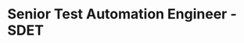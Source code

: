   <h1 align="center>Hi there 👋 My Name is Chweya Charles<h1>
  <h3 align="center">Senior Test Automation Engineer - SDET</h3>

<!--
**nthChweya/nthChweya** is a ✨ _special_ ✨ repository because its `README.md` (this file) appears on your GitHub profile.

Here are some ideas to get you started:

- 🔭 I’m currently working on ...
- 🌱 I’m currently learning ...
- 👯 I’m looking to collaborate on ...
- 🤔 I’m looking for help with ...
- 💬 Ask me about ...
- 📫 How to reach me: ...
- 😄 Pronouns: ...
- ⚡ Fun fact: ...
-->
